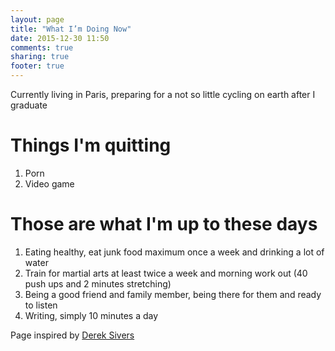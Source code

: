 ```yaml
---
layout: page
title: "What I’m Doing Now"
date: 2015-12-30 11:50
comments: true
sharing: true
footer: true
---
```


Currently living in Paris, preparing for a not so little cycling on earth after I graduate

# Things I'm quitting

1. Porn
2. Video game

# Those are what I'm up to these days

1. Eating healthy, eat junk food maximum once a week and drinking a lot of water
2. Train for martial arts at least twice a week and morning work out (40 push ups and 2 minutes stretching)
3. Being a good friend and family member, being there for them and ready to listen
4. Writing, simply 10 minutes a day

Page inspired by [Derek Sivers](http://nownownow.com/about)
